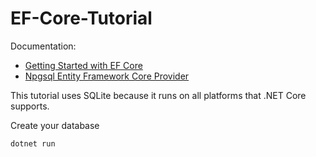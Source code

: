 # EF-Core-Tutorial

Documentation:
- [Getting Started with EF Core](https://docs.microsoft.com/th-th/ef/core/get-started/overview/first-app?tabs=netcore-cli)
- [Npgsql Entity Framework Core Provider](https://www.npgsql.org/efcore/)

This tutorial uses SQLite because it runs on all platforms that .NET Core supports.

Create your database

````
dotnet run
````

